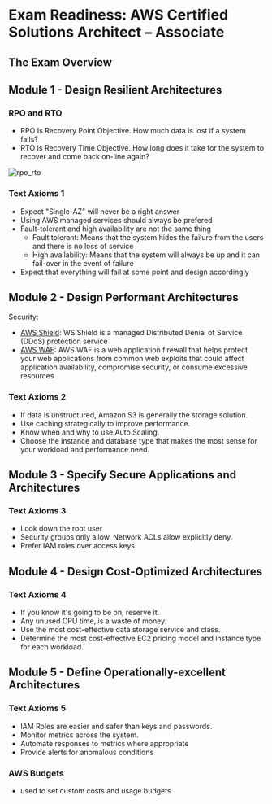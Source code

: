 # Exam Readiness: AWS Certified Solutions Architect – Associate

## The Exam Overview

## Module 1 - Design Resilient Architectures

### RPO and RTO

* RPO Is Recovery Point Objective. How much data is lost if a system fails?
* RTO Is Recovery Time Objective. How long does it take for the system to recover and come back on-line again?

![rpo_rto](https://upload.wikimedia.org/wikipedia/en/6/69/RPO_RTO_example_converted.png)

### Text Axioms 1

* Expect "Single-AZ" will never be a right answer
* Using AWS managed services should always be prefered
* Fault-tolerant and high availability are not the same thing
  * Fault tolerant: Means that the system hides the failure from the users and there is no loss of service
  * High availability: Means that the system will always be up and it can fail-over in the event of failure
* Expect that everything will fail at some point and design accordingly

## Module 2 - Design Performant Architectures

Security:

* [AWS Shield](https://aws.amazon.com/shield/): WS Shield is a managed Distributed Denial of Service (DDoS) protection service
* [AWS WAF](https://aws.amazon.com/waf/): AWS WAF is a web application firewall that helps protect your web applications from common web exploits that could affect application availability, compromise security, or consume excessive resources

### Text Axioms 2

* If data is unstructured, Amazon S3 is generally the storage solution.
* Use caching strategically to improve performance.
* Know when and why to use Auto Scaling.
* Choose the instance and database type that makes the most sense for your workload and performance need.

## Module 3 - Specify Secure Applications and Architectures

### Text Axioms 3

* Look down the root user
* Security groups only allow. Network ACLs allow explicitly deny.
* Prefer IAM roles over access keys

## Module 4 - Design Cost-Optimized Architectures

### Text Axioms 4

* If you know it's going to be on, reserve it.
* Any unused CPU time, is a waste of money.
* Use the most cost-effective data storage service and class.
* Determine the most cost-effective EC2 pricing model and instance type for each workload.

## Module 5 - Define Operationally-excellent Architectures

### Text Axioms 5

* IAM Roles are easier and safer than keys and passwords.
* Monitor metrics across the system.
* Automate responses to metrics where appropriate
* Provide alerts for anomalous conditions

### AWS Budgets

* used to set custom costs and usage budgets